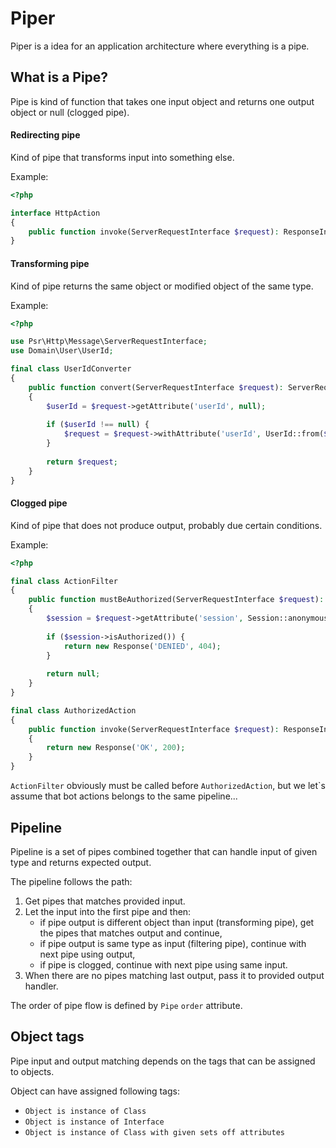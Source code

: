 # Piper

Piper is a idea for an application architecture where everything is a pipe.

## What is a Pipe?

Pipe is kind of function that takes one input object and returns one output object or null (clogged pipe).

#### Redirecting pipe

Kind of pipe that transforms input into something else.

Example:
```php
<?php

interface HttpAction
{
    public function invoke(ServerRequestInterface $request): ResponseInterface;
}
```

#### Transforming pipe

Kind of pipe returns the same object or modified object of the same type.

Example:
```php
<?php

use Psr\Http\Message\ServerRequestInterface;
use Domain\User\UserId;

final class UserIdConverter
{
    public function convert(ServerRequestInterface $request): ServerRequestInterface
    {
        $userId = $request->getAttribute('userId', null);
        
        if ($userId !== null) {
            $request = $request->withAttribute('userId', UserId::from($userId));
        }
        
        return $request;
    }
}
```

#### Clogged pipe

Kind of pipe that does not produce output, probably due certain conditions.

Example:
```php
<?php

final class ActionFilter
{
    public function mustBeAuthorized(ServerRequestInterface $request): ?ResponseInterface
    {
        $session = $request->getAttribute('session', Session::anonymous());
        
        if ($session->isAuthorized()) {
            return new Response('DENIED', 404);
        }
        
        return null;
    }
}

final class AuthorizedAction
{
    public function invoke(ServerRequestInterface $request): ResponseInterface
    {
        return new Response('OK', 200);
    }
}
```

`ActionFilter` obviously must be called before `AuthorizedAction`, but we let`s assume that bot actions belongs to the same pipeline...

## Pipeline

Pipeline is a set of pipes combined together that can handle input of given type and returns expected output.

The pipeline follows the path:
1. Get pipes that matches provided input.
2. Let the input into the first pipe and then:
   * if pipe output is different object than input (transforming pipe), get the pipes that matches output and continue,
   * if pipe output is same type as input (filtering pipe), continue with next pipe using output,
   * if pipe is clogged, continue with next pipe using same input.
3. When there are no pipes matching last output, pass it to provided output handler.

The order of pipe flow is defined by `Pipe` `order` attribute.

## Object tags

Pipe input and output matching depends on the tags that can be assigned to objects.

Object can have assigned following tags:
* `Object is instance of Class`
* `Object is instance of Interface`
* `Object is instance of Class with given sets off attributes`
